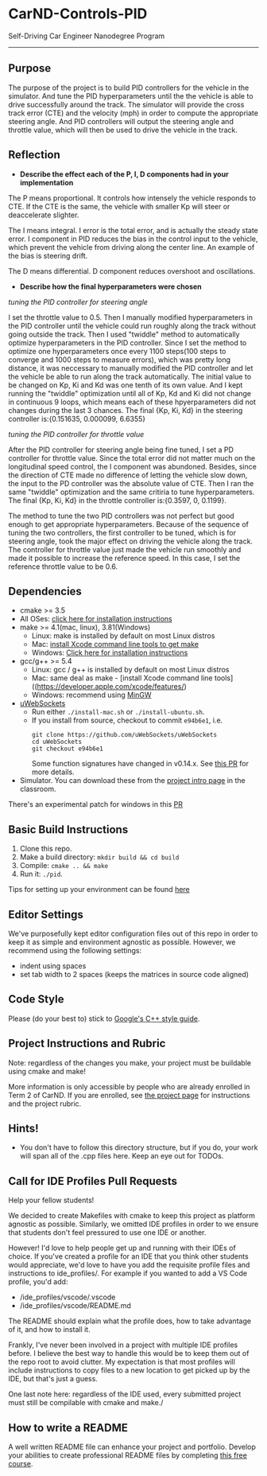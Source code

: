 # CarND-Controls-PID
Self-Driving Car Engineer Nanodegree Program

---

## Purpose
The purpose of the project is to build PID controllers for the vehicle in the simulator. And tune the PID hyperparameters until the the vehicle is able to drive successfully around the track.
The simulator will provide the cross track error (CTE) and the velocity (mph) in order to compute the appropriate steering angle. And PID controllers will output the steering angle and throttle value, which will then be used to drive the vehicle in the track. 

## Reflection
* **Describe the effect each of the P, I, D components had in your implementation**

The P means proportional. It controls how intensely the vehicle responds to CTE. If the CTE is the same, the vehicle with smaller Kp will steer or deaccelerate slighter.

The I means integral. I error is the total error, and is actually the steady state error. I component in PID reduces the bias in the control input to the vehicle, which prevent the vehicle from driving along the center line. An example of the bias is steering drift.

The D means differential. D component reduces overshoot and oscillations.

* **Describe how the final hyperparameters were chosen**

_tuning the PID controller for steering angle_

I set the throttle value to 0.5. Then I manually modified hyperparameters in the PID controller until the vehicle could run roughly along the track without going outside the track. Then I used "twiddle" method to automatically optimize hyperparameters in the PID controller. Since I set the method to optimize one hyperparameters once every 1100 steps(100 steps to converge and 1000 steps to measure errors), which was pretty long distance, it was neccessary to manually modified the PID controller and let the vehicle be able to run along the track automatically. The initial value to be changed on Kp, Ki and Kd was one tenth of its own value. And I kept running the "twiddle" optimization until all of Kp, Kd and Ki did not change in continuous 9 loops, which means each of these hpyerparameters did not changes during the last 3 chances. The final {Kp, Ki, Kd} in the steering controller is:{0.151635, 0.000099, 6.6355}

_tuning the PID controller for throttle value_

After the PID controller for steering angle being fine tuned, I set a PD controller for throttle value. Since the total error did not matter much on the longitudinal speed control, the I component was abundoned. Besides, since the direction of CTE made no difference of letting the vehicle slow down, the input to the PD controller was the absolute value of CTE. Then I ran the same "twiddle" optimization and the same critiria to tune hyperparameters. The final {Kp, Ki, Kd} in the throttle controller is:{0.3597, 0, 0.1199}.

The method to tune the two PID controllers was not perfect but good enough to get appropriate hyperparameters. Because of the sequence of tuning the two controllers, the first controller to be tuned, which is for steering angle, took the major effect on driving the vehicle along the track. The controller for throttle value just made the vehicle run smoothly and made it possible to increase the reference speed. In this case, I set the reference throttle value to be 0.6.

## Dependencies

* cmake >= 3.5
 * All OSes: [click here for installation instructions](https://cmake.org/install/)
* make >= 4.1(mac, linux), 3.81(Windows)
  * Linux: make is installed by default on most Linux distros
  * Mac: [install Xcode command line tools to get make](https://developer.apple.com/xcode/features/)
  * Windows: [Click here for installation instructions](http://gnuwin32.sourceforge.net/packages/make.htm)
* gcc/g++ >= 5.4
  * Linux: gcc / g++ is installed by default on most Linux distros
  * Mac: same deal as make - [install Xcode command line tools]((https://developer.apple.com/xcode/features/)
  * Windows: recommend using [MinGW](http://www.mingw.org/)
* [uWebSockets](https://github.com/uWebSockets/uWebSockets)
  * Run either `./install-mac.sh` or `./install-ubuntu.sh`.
  * If you install from source, checkout to commit `e94b6e1`, i.e.
    ```
    git clone https://github.com/uWebSockets/uWebSockets 
    cd uWebSockets
    git checkout e94b6e1
    ```
    Some function signatures have changed in v0.14.x. See [this PR](https://github.com/udacity/CarND-MPC-Project/pull/3) for more details.
* Simulator. You can download these from the [project intro page](https://github.com/udacity/self-driving-car-sim/releases) in the classroom.

There's an experimental patch for windows in this [PR](https://github.com/udacity/CarND-PID-Control-Project/pull/3)

## Basic Build Instructions

1. Clone this repo.
2. Make a build directory: `mkdir build && cd build`
3. Compile: `cmake .. && make`
4. Run it: `./pid`. 

Tips for setting up your environment can be found [here](https://classroom.udacity.com/nanodegrees/nd013/parts/40f38239-66b6-46ec-ae68-03afd8a601c8/modules/0949fca6-b379-42af-a919-ee50aa304e6a/lessons/f758c44c-5e40-4e01-93b5-1a82aa4e044f/concepts/23d376c7-0195-4276-bdf0-e02f1f3c665d)

## Editor Settings

We've purposefully kept editor configuration files out of this repo in order to
keep it as simple and environment agnostic as possible. However, we recommend
using the following settings:

* indent using spaces
* set tab width to 2 spaces (keeps the matrices in source code aligned)

## Code Style

Please (do your best to) stick to [Google's C++ style guide](https://google.github.io/styleguide/cppguide.html).

## Project Instructions and Rubric

Note: regardless of the changes you make, your project must be buildable using
cmake and make!

More information is only accessible by people who are already enrolled in Term 2
of CarND. If you are enrolled, see [the project page](https://classroom.udacity.com/nanodegrees/nd013/parts/40f38239-66b6-46ec-ae68-03afd8a601c8/modules/f1820894-8322-4bb3-81aa-b26b3c6dcbaf/lessons/e8235395-22dd-4b87-88e0-d108c5e5bbf4/concepts/6a4d8d42-6a04-4aa6-b284-1697c0fd6562)
for instructions and the project rubric.

## Hints!

* You don't have to follow this directory structure, but if you do, your work
  will span all of the .cpp files here. Keep an eye out for TODOs.

## Call for IDE Profiles Pull Requests

Help your fellow students!

We decided to create Makefiles with cmake to keep this project as platform
agnostic as possible. Similarly, we omitted IDE profiles in order to we ensure
that students don't feel pressured to use one IDE or another.

However! I'd love to help people get up and running with their IDEs of choice.
If you've created a profile for an IDE that you think other students would
appreciate, we'd love to have you add the requisite profile files and
instructions to ide_profiles/. For example if you wanted to add a VS Code
profile, you'd add:

* /ide_profiles/vscode/.vscode
* /ide_profiles/vscode/README.md

The README should explain what the profile does, how to take advantage of it,
and how to install it.

Frankly, I've never been involved in a project with multiple IDE profiles
before. I believe the best way to handle this would be to keep them out of the
repo root to avoid clutter. My expectation is that most profiles will include
instructions to copy files to a new location to get picked up by the IDE, but
that's just a guess.

One last note here: regardless of the IDE used, every submitted project must
still be compilable with cmake and make./

## How to write a README
A well written README file can enhance your project and portfolio.  Develop your abilities to create professional README files by completing [this free course](https://www.udacity.com/course/writing-readmes--ud777).

